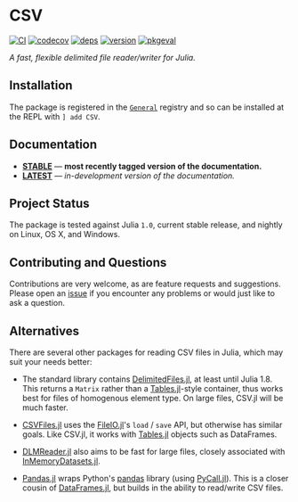 
# CSV

[![CI](https://github.com/JuliaData/CSV.jl/workflows/CI/badge.svg)](https://github.com/JuliaData/CSV.jl/actions?query=workflow%3ACI)
[![codecov](https://codecov.io/gh/JuliaData/CSV.jl/branch/master/graph/badge.svg)](https://codecov.io/gh/JuliaData/CSV.jl)
[![deps](https://juliahub.com/docs/CSV/deps.svg)](https://juliahub.com/ui/Packages/CSV/HHBkp?t=2)
[![version](https://juliahub.com/docs/CSV/version.svg)](https://juliahub.com/ui/Packages/CSV/HHBkp)
[![pkgeval](https://juliahub.com/docs/CSV/pkgeval.svg)](https://juliahub.com/ui/Packages/CSV/HHBkp)

*A fast, flexible delimited file reader/writer for Julia.*

## Installation

The package is registered in the [`General`](https://github.com/JuliaRegistries/General) registry and so can be installed at the REPL with `] add CSV`.

## Documentation

- [**STABLE**][docs-stable-url] &mdash; **most recently tagged version of the documentation.**
- [**LATEST**][docs-latest-url] &mdash; *in-development version of the documentation.*

## Project Status

The package is tested against Julia `1.0`, current stable release, and nightly on Linux, OS X, and Windows.

## Contributing and Questions

Contributions are very welcome, as are feature requests and suggestions. Please open an
[issue][issues-url] if you encounter any problems or would just like to ask a question.

[docs-latest-img]: https://img.shields.io/badge/docs-latest-blue.svg
[docs-latest-url]: https://JuliaData.github.io/CSV.jl/latest

[docs-stable-img]: https://img.shields.io/badge/docs-stable-blue.svg
[docs-stable-url]: https://JuliaData.github.io/CSV.jl/stable

[ci-img]: https://github.com/JuliaData/CSV.jl/workflows/CI/badge.svg
[ci-url]: https://github.com/JuliaData/CSV.jl/actions?query=workflow%3ACI+branch%3Amaster

[codecov-img]: https://codecov.io/gh/JuliaData/CSV.jl/branch/master/graph/badge.svg
[codecov-url]: https://codecov.io/gh/JuliaData/CSV.jl

[issues-url]: https://github.com/JuliaData/CSV.jl/issues

## Alternatives

There are several other packages for reading CSV files in Julia, which may suit your needs better:

* The standard library contains [DelimitedFiles.jl](https://docs.julialang.org/en/v1/stdlib/DelimitedFiles/), at least until Julia 1.8.
  This returns a `Matrix` rather than a [Tables.jl](https://github.com/JuliaData/Tables.jl)-style container, thus works best for files of homogenous element type. 
  On large files, CSV.jl will be much faster.

* [CSVFiles.jl](https://github.com/queryverse/CSVFiles.jl) uses the [FileIO.jl](https://github.com/JuliaIO/FileIO.jl)'s `load` / `save` API,
  but otherwise has similar goals. Like CSV.jl, it works with [Tables.jl](https://github.com/JuliaData/Tables.jl) objects such as DataFrames.

* [DLMReader.jl](https://github.com/sl-solution/DLMReader.jl) also aims to be fast for large files,
  closely associated with [InMemoryDatasets.jl](https://github.com/sl-solution/InMemoryDatasets.jl).

* [Pandas.jl](https://github.com/JuliaPy/Pandas.jl) wraps Python's [pandas](https://pandas.pydata.org) library (using [PyCall.jl](https://github.com/JuliaPy/PyCall.jl)).
  This is a closer cousin of [DataFrames.jl](https://github.com/JuliaData/DataFrames.jl), but builds in the ability to read/write CSV files.
